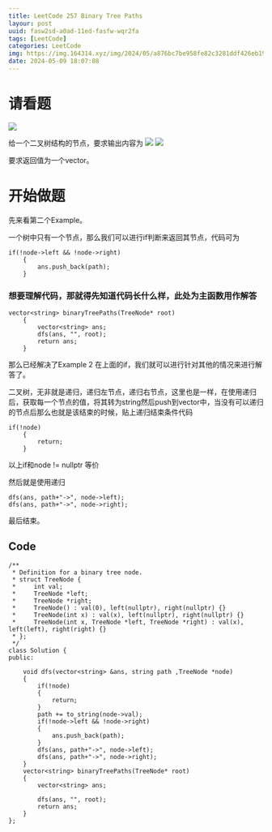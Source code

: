 ```yaml
---
title: LeetCode 257 Binary Tree Paths
layour: post
uuid: fasw2sd-a0ad-11ed-fasfw-wqr2fa
tags: [LeetCode]
categories: LeetCode
img: https://img.164314.xyz/img/2024/05/a876bc7be958fe82c3281ddf426eb196.png
date: 2024-05-09 18:07:08
---
```


# 请看题

![](https://img.164314.xyz/img/2024/05/a876bc7be958fe82c3281ddf426eb196.png)

给一个二叉树结构的节点，要求输出内容为
![](https://img.164314.xyz/img/2024/05/b399bb6691b55dbbc09b82c2ddf6c75a.png)
![](https://img.164314.xyz/img/2024/05/451822356e7b305b6d35aa255b249589.png)

要求返回值为一个vector。

# 开始做题

先来看第二个Example。

一个树中只有一个节点，那么我们可以进行if判断来返回其节点，代码可为

```
if(!node->left && !node->right)
    {
        ans.push_back(path);
    }
```

###  想要理解代码，那就得先知道代码长什么样，此处为主函数用作解答

```
vector<string> binaryTreePaths(TreeNode* root) 
    {
        vector<string> ans;
        dfs(ans, "", root);
        return ans;
    }
```

那么已经解决了Example 2 在上面的if，我们就可以进行针对其他的情况来进行解答了。

二叉树，无非就是递归，递归左节点，递归右节点，这里也是一样，在使用递归后，获取每一个节点的值，将其转为string然后push到vector中，当没有可以递归的节点后那么也就是该结束的时候，贴上递归结束条件代码

```
if(!node)
    {
        return;
    }
```

以上if和node != nullptr 等价

然后就是使用递归

```
dfs(ans, path+"->", node->left);
dfs(ans, path+"->", node->right);
```
最后结束。

## Code

```
/**
 * Definition for a binary tree node.
 * struct TreeNode {
 *     int val;
 *     TreeNode *left;
 *     TreeNode *right;
 *     TreeNode() : val(0), left(nullptr), right(nullptr) {}
 *     TreeNode(int x) : val(x), left(nullptr), right(nullptr) {}
 *     TreeNode(int x, TreeNode *left, TreeNode *right) : val(x), left(left), right(right) {}
 * };
 */
class Solution {
public:

    void dfs(vector<string> &ans, string path ,TreeNode *node)
    {
        if(!node)
        {
            return;
        }
        path += to_string(node->val);
        if(!node->left && !node->right)
        {
            ans.push_back(path);
        }
        dfs(ans, path+"->", node->left);
        dfs(ans, path+"->", node->right);
    }
    vector<string> binaryTreePaths(TreeNode* root) 
    {
        vector<string> ans;

        dfs(ans, "", root);
        return ans;
    }
};
```
